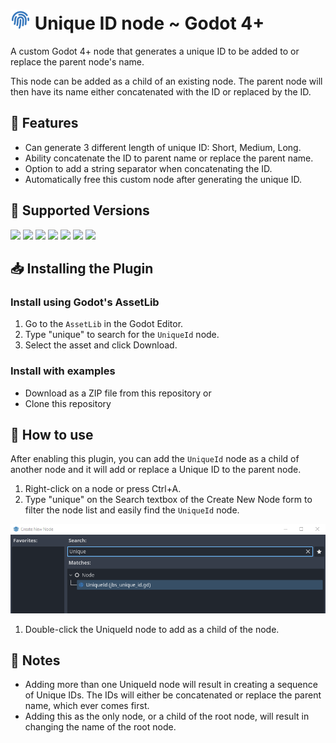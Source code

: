 # <img src="https://raw.githubusercontent.com/JBSnippets/godot4-unique-id/main/jbs_unique_id_512.png" width="32" height="32" /> Unique ID node ~ Godot 4+
A custom Godot 4+ node that generates a unique ID to be added to or replace the parent node's name.

This node can be added as a child of an existing node. The parent node will then have its name either concatenated with the ID or replaced by the ID.

## 🧬 Features
- Can generate 3 different length of unique ID: Short, Medium, Long.
- Ability concatenate the ID to parent name or replace the parent name.
- Option to add a string separator when concatenating the ID.
- Automatically free this custom node after generating the unique ID.

## 💽 Supported Versions
<img src="https://img.shields.io/badge/Godot-v4.1.1-%23478cbf?logo=godot-engine&logoColor=cyian&color=blue"> <img src="https://img.shields.io/badge/Godot-v4.1.2-%23478cbf?logo=godot-engine&logoColor=cyian&color=blue"> <img src="https://img.shields.io/badge/Godot-v4.1.3-%23478cbf?logo=godot-engine&logoColor=cyian&color=blue"> <img src="https://img.shields.io/badge/Godot-v4.1.4-%23478cbf?logo=godot-engine&logoColor=cyian&color=blue"> <img src="https://img.shields.io/badge/Godot-v4.2.0-%23478cbf?logo=godot-engine&logoColor=cyian&color=blue"> <img src="https://img.shields.io/badge/Godot-v4.2.1-%23478cbf?logo=godot-engine&logoColor=cyian&color=blue"> <img src="https://img.shields.io/badge/Godot-v4.2.2-%23478cbf?logo=godot-engine&logoColor=cyian&color=blue">

## 📥 Installing the Plugin
### Install using Godot's AssetLib

1. Go to the `AssetLib` in the Godot Editor.
1. Type "unique" to search for the `UniqueId` node.
1. Select the asset and click Download.

### Install with examples

- Download as a ZIP file from this repository or
- Clone this repository

## 🚀 How to use
After enabling this plugin, you can add the `UniqueId` node as a child of another node and it will add or replace a Unique ID to the parent node.

1. Right-click on a node or press Ctrl+A.
1. Type "unique" on the Search textbox of the Create New Node form to filter the node list and easily find the `UniqueId` node.

![Add Node](https://github.com/JBSnippets/godot4-unique-id/blob/main/assets/add_node.png)
1. Double-click the UniqueId node to add as a child of the node.

## 📝 Notes
- Adding more than one UniqueId node will result in creating a sequence of Unique IDs. The IDs will either be concatenated or replace the parent name, which ever comes first.
- Adding this as the only node, or a child of the root node, will result in changing the name of the root node.
